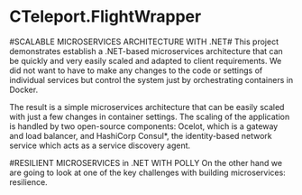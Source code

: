 # CTeleport.FlightWrapper

#SCALABLE MICROSERVICES ARCHITECTURE WITH .NET#
This project demonstrates establish a .NET-based microservices architecture that can be quickly and very easily scaled and adapted to client requirements.
We did not want to have to make any changes to the code or settings of individual services but control the system just by orchestrating containers in Docker.

The result is a simple microservices architecture that can be easily scaled with just a few changes in container settings. The scaling of 
the application is handled by two open-source components: Ocelot, which is a gateway and load balancer, and HashiCorp Consul*, the identity-based network 
service which acts as a service discovery agent.

#RESILIENT MICROSERVICES in .NET WITH POLLY
On the other hand we are going to look at one of the key challenges with building microservices: resilience. 
